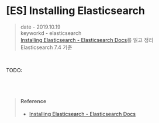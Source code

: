 # [ES] Installing Elasticsearch
> date - 2019.10.19  
> keyworkd - elasticsearch  
> [Installing Elasticsearch - Elasticsearch Docs](https://www.elastic.co/guide/en/elasticsearch/reference/current/install-elasticsearch.html)를 읽고 정리  
> Elasticsearch 7.4 기준  

<br>

TODO:




<br><br>

> #### Reference
> * [Installing Elasticsearch - Elasticsearch Docs](https://www.elastic.co/guide/en/elasticsearch/reference/current/install-elasticsearch.html)
